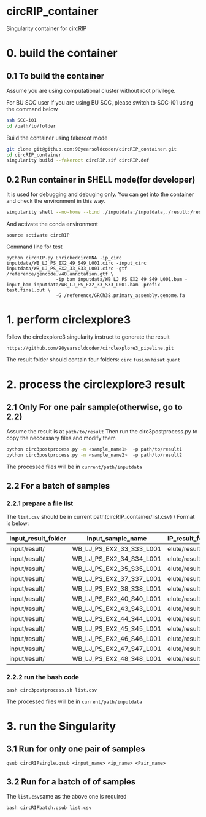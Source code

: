 # circRIP_container
Singularity container for circRIP


# 0. build the container
## 0.1 To build the container
Assume you are using computational cluster without root privilege.

For BU SCC user
    If you are using BU SCC, please switch to SCC-i01 using the command below
```bash
ssh SCC-i01
cd /path/to/folder
```

Build the container using fakeroot mode
```bash
git clone git@github.com:90yearsoldcoder/circRIP_container.git
cd circRIP_container
singularity build --fakeroot circRIP.sif circRIP.def
```

## 0.2 Run container in SHELL mode(for developer)
It is used for debugging and debuging only. You can get into the container and check the environment in this way.
```bash
singularity shell --no-home --bind ./inputdata:/inputdata,./result:/result,/restricted/projectnb/casa/mtLin/reference:/reference circRIP.sif
```

And activate the conda environment
```
source activate circRIP
```

Command line for test
```
python circRIP.py EnrichedcircRNA -ip_circ inputdata/WB_LJ_PS_EX2_49_S49_L001.circ -input_circ inputdata/WB_LJ_PS_EX2_33_S33_L001.circ -gtf /reference/gencode.v40.annotation.gtf \
                  -ip_bam inputdata/WB_LJ_PS_EX2_49_S49_L001.bam -input_bam inputdata/WB_LJ_PS_EX2_33_S33_L001.bam -prefix test.final.out \
		          -G /reference/GRCh38.primary_assembly.genome.fa
```

# 1. perform circlexplore3
follow the circlexplore3 singularity instruct to generate the result
```
https://github.com/90yearsoldcoder/circlexplore3_pipeline.git
```

The result folder should contain four folders: 
``` circ ``` 
``` fusion ```
``` hisat ```
``` quant ```

# 2. process the circlexplore3 result

## 2.1 Only For one pair sample(otherwise, go to 2.2)
Assume the result is at ``` path/to/result ```
Then run the circ3postprocess.py to copy the neccessary files and modify them
```bash
python circ3postprocess.py -n <sample_name1>  -p path/to/result1
python circ3postprocess.py -n <sample_name2>  -p path/to/result2
```
The processed files will be in ``` current/path/inputdata ```

## 2.2 For a batch of samples
### 2.2.1 prepare a file list
The ```list.csv``` should be in current path(circRIP_container/list.csv) /
Format is below:

| Input_result_folder | Input_sample_name        | IP_result_folder | IP_sample_name         | Pair_name |
|---------------------|--------------------------|------------------|------------------------|-----------|
| input/result/       | WB_LJ_PS_EX2_33_S33_L001 | elute/result/    | WB_LJ_PS_EX2_49_S49_L001 | C1        |
| input/result/       | WB_LJ_PS_EX2_34_S34_L001 | elute/result/    | WB_LJ_PS_EX2_50_S50_L001 | C2        |
| input/result/       | WB_LJ_PS_EX2_35_S35_L001 | elute/result/    | WB_LJ_PS_EX2_51_S51_L001 | C3        |
| input/result/       | WB_LJ_PS_EX2_37_S37_L001 | elute/result/    | WB_LJ_PS_EX2_53_S53_L001 | C5        |
| input/result/       | WB_LJ_PS_EX2_38_S38_L001 | elute/result/    | WB_LJ_PS_EX2_54_S54_L001 | C6        |
| input/result/       | WB_LJ_PS_EX2_40_S40_L001 | elute/result/    | WB_LJ_PS_EX2_56_S56_L001 | C8        |
| input/result/       | WB_LJ_PS_EX2_43_S43_L001 | elute/result/    | WB_LJ_PS_EX2_59_S59_L001 | A3        |
| input/result/       | WB_LJ_PS_EX2_44_S44_L001 | elute/result/    | WB_LJ_PS_EX2_60_S60_L001 | A4        |
| input/result/       | WB_LJ_PS_EX2_45_S45_L001 | elute/result/    | WB_LJ_PS_EX2_61_S61_L001 | A5        |
| input/result/       | WB_LJ_PS_EX2_46_S46_L001 | elute/result/    | WB_LJ_PS_EX2_62_S62_L001 | A6        |
| input/result/       | WB_LJ_PS_EX2_47_S47_L001 | elute/result/    | WB_LJ_PS_EX2_63_S63_L001 | A7        |
| input/result/       | WB_LJ_PS_EX2_48_S48_L001 | elute/result/    | WB_LJ_PS_EX2_64_S64_L001 | A8        |

### 2.2.2 run the bash code
```
bash circ3postprocess.sh list.csv 
```
The processed files will be in ``` current/path/inputdata ```

# 3. run the Singularity
## 3.1 Run for only one pair of samples

```
qsub circRIPsingle.qsub <input_name> <ip_name> <Pair_name>
```

## 3.2 Run for a batch of of samples
The ```list.csv```same as the above one is required 
```
bash circRIPbatch.qsub list.csv
```

